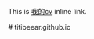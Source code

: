 <p>This is <a href="https://titibeear611513.github.io/titibeear.github.io/">
我的cv</a> inline link.</p>
# titibeear.github.io

